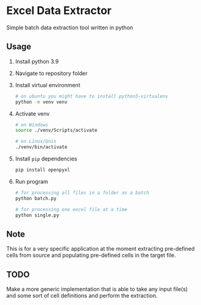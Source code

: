 # Excel Data Extractor

Simple batch data extraction tool written in python

## Usage

1. Install python 3.9
2. Navigate to repository folder
3. Install virtual environment
    ```sh
    # on ubuntu you might have to install python3-virtualenv
    python -m venv venv
    ```
4. Activate venv
    ```sh
    # on Windows
    source ./venv/Scripts/activate
   
    # on Linux/Unix
    ./venv/bin/activate
    ```
5. Install `pip` dependencies
    ```sh
    pip install openpyxl
    ```

6. Run program
    ```sh
    # for processing all files in a folder as a batch
    python batch.py
    
    # for processing one excel file at a time
    python single.py
    ```

## Note
This is for a very specific application at the moment extracting pre-defined
cells from source and populating pre-defined cells in the target file. 

## TODO
Make a more generic implementation that is able to take any input file(s) and
some sort of cell definitions and perform the extraction.
